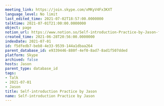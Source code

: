 ```yaml
---
meeting_link: https://join.skype.com/xMKyV4Fx3KXT
language_level: No limit
last_edited_time: 2021-07-02T18:57:00.0000000
talktime: 2021-07-01T21:00:00.0000000
object: page
notion_url: https://www.notion.so/Self-introduction-Practice-by-Jason-f5dfedb7beb84e339539144a1dbaa264
created_time: 2021-06-28T20:56:00.0000000
indexDate: 2021-07-01
id: f5dfedb7-beb8-4e33-9539-144a1dbaa264
parent_database_id: e9339446-880f-4ef0-8ad7-8ad1f507dded
platform: Skype
archived: false
hosts: Jason
parent_type: database_id
tags:
- Talk
- 2021-07-01
- Jason
title: Self-introduction Practice by Jason
name: Self-introduction Practice by Jason
---
```







